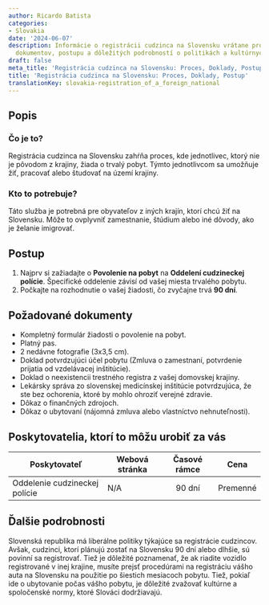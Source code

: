 ```yaml
---
author: Ricardo Batista
categories:
- Slovakia
date: '2024-06-07'
description: Informácie o registrácii cudzinca na Slovensku vrátane procesu, požadovaných
  dokumentov, postupu a dôležitých podrobností o politikách a kultúrnych normách.
draft: false
meta_title: 'Registrácia cudzinca na Slovensku: Proces, Doklady, Postup'
title: 'Registrácia cudzinca na Slovensku: Proces, Doklady, Postup'
translationKey: slovakia-registration_of_a_foreign_national
---
```




## Popis
### Čo je to?
Registrácia cudzinca na Slovensku zahŕňa proces, kde jednotlivec, ktorý nie je pôvodom z krajiny, žiada o trvalý pobyt. Týmto jednotlivcom sa umožňuje žiť, pracovať alebo študovať na území krajiny.

### Kto to potrebuje?
Táto služba je potrebná pre obyvateľov z iných krajín, ktorí chcú žiť na Slovensku. Môže to ovplyvniť zamestnanie, štúdium alebo iné dôvody, ako je želanie imigrovať.

## Postup
1. Najprv si zažiadajte o **Povolenie na pobyt** na **Oddelení cudzineckej polície**. Špecifické oddelenie závisí od vašej miesta trvalého pobytu.
2. Počkajte na rozhodnutie o vašej žiadosti, čo zvyčajne trvá **90 dní**.

## Požadované dokumenty
- Kompletný formulár žiadosti o povolenie na pobyt.
- Platný pas.
- 2 nedávne fotografie (3x3,5 cm).
- Doklad potvrdzujúci účel pobytu (Zmluva o zamestnaní, potvrdenie prijatia od vzdelávacej inštitúcie).
- Doklad o neexistencii trestného registra z vašej domovskej krajiny.
- Lekársky správa zo slovenskej medicínskej inštitúcie potvrdzujúca, že ste bez ochorenia, ktoré by mohlo ohroziť verejné zdravie.
- Dôkaz o finančných zdrojoch.
- Dôkaz o ubytovaní (nájomná zmluva alebo vlastníctvo nehnuteľnosti).

## Poskytovatelia, ktorí to môžu urobiť za vás

| Poskytovateľ   |     Webová stránka     |     Časové rámce    |       Cena      |
| --------------- | --------------- |  :-------------: | :-------------: |
| Oddelenie cudzineckej polície| N/A |      90 dní      |        Premenné       |

## Ďalšie podrobnosti
Slovenská republika má liberálne politiky týkajúce sa registrácie cudzincov. Avšak, cudzinci, ktorí plánujú zostať na Slovensku 90 dní alebo dlhšie, sú povinní sa registrovať. Tiež je dôležité poznamenať, že ak riadite vozidlo registrované v inej krajine, musíte prejsť procedúrami na registráciu vášho auta na Slovensku na použitie po šiestich mesiacoch pobytu. Tiež, pokiaľ ide o ubytovanie počas vášho pobytu, je dôležité zvažovať kultúrne a spoločenské normy, ktoré Slováci dodržiavajú.